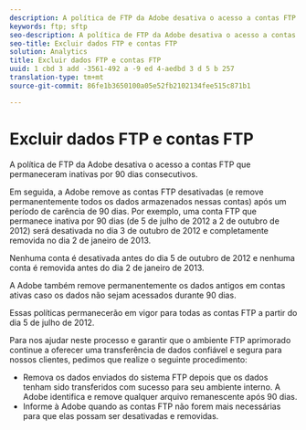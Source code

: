 ```yaml
---
description: A política de FTP da Adobe desativa o acesso a contas FTP que permaneceram inativas por 90 dias consecutivos.
keywords: ftp; sftp
seo-description: A política de FTP da Adobe desativa o acesso a contas FTP que permaneceram inativas por 90 dias consecutivos.
seo-title: Excluir dados FTP e contas FTP
solution: Analytics
title: Excluir dados FTP e contas FTP
uuid: 1 cbd 3 add -3561-492 a -9 ed 4-aedbd 3 d 5 b 257
translation-type: tm+mt
source-git-commit: 86fe1b3650100a05e52fb2102134fee515c871b1

---
```



# Excluir dados FTP e contas FTP

A política de FTP da Adobe desativa o acesso a contas FTP que permaneceram inativas por 90 dias consecutivos.

Em seguida, a Adobe remove as contas FTP desativadas (e remove permanentemente todos os dados armazenados nessas contas) após um período de carência de 90 dias. Por exemplo, uma conta FTP que permanece inativa por 90 dias (de 5 de julho de 2012 a 2 de outubro de 2012) será desativada no dia 3 de outubro de 2012 e completamente removida no dia 2 de janeiro de 2013.

Nenhuma conta é desativada antes do dia 5 de outubro de 2012 e nenhuma conta é removida antes do dia 2 de janeiro de 2013.

A Adobe também remove permanentemente os dados antigos em contas ativas caso os dados não sejam acessados durante 90 dias.

Essas políticas permanecerão em vigor para todas as contas FTP a partir do dia 5 de julho de 2012.

Para nos ajudar neste processo e garantir que o ambiente FTP aprimorado continue a oferecer uma transferência de dados confiável e segura para nossos clientes, pedimos que realize o seguinte procedimento:

* Remova os dados enviados do sistema FTP depois que os dados tenham sido transferidos com sucesso para seu ambiente interno. A Adobe identifica e remove qualquer arquivo remanescente após 90 dias.
* Informe à Adobe quando as contas FTP não forem mais necessárias para que elas possam ser desativadas e removidas.

